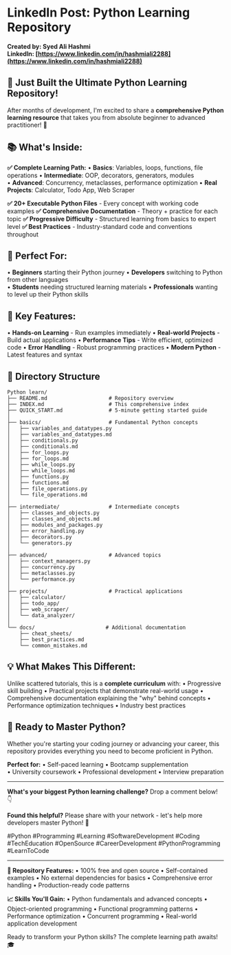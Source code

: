 # LinkedIn Post: Python Learning Repository

**Created by: Syed Ali Hashmi**  
**LinkedIn: [https://www.linkedin.com/in/hashmiali2288](https://www.linkedin.com/in/hashmiali2288)**

## 🐍 Just Built the Ultimate Python Learning Repository! 

After months of development, I'm excited to share a **comprehensive Python learning resource** that takes you from absolute beginner to advanced practitioner! 🚀

## 📚 What's Inside:

**✅ Complete Learning Path:**
• **Basics**: Variables, loops, functions, file operations
• **Intermediate**: OOP, decorators, generators, modules  
• **Advanced**: Concurrency, metaclasses, performance optimization
• **Real Projects**: Calculator, Todo App, Web Scraper

**✅ 20+ Executable Python Files** - Every concept with working code examples
**✅ Comprehensive Documentation** - Theory + practice for each topic
**✅ Progressive Difficulty** - Structured learning from basics to expert level
**✅ Best Practices** - Industry-standard code and conventions throughout

## 🎯 Perfect For:
• **Beginners** starting their Python journey
• **Developers** switching to Python from other languages  
• **Students** needing structured learning materials
• **Professionals** wanting to level up their Python skills

## 🌟 Key Features:
• **Hands-on Learning** - Run examples immediately
• **Real-world Projects** - Build actual applications
• **Performance Tips** - Write efficient, optimized code
• **Error Handling** - Robust programming practices
• **Modern Python** - Latest features and syntax

## 📁 Directory Structure

```
Python learn/
├── README.md                    # Repository overview
├── INDEX.md                     # This comprehensive index
├── QUICK_START.md               # 5-minute getting started guide
│
├── basics/                      # Fundamental Python concepts
│   ├── variables_and_datatypes.py
│   ├── variables_and_datatypes.md
│   ├── conditionals.py
│   ├── conditionals.md
│   ├── for_loops.py
│   ├── for_loops.md
│   ├── while_loops.py
│   ├── while_loops.md
│   ├── functions.py
│   ├── functions.md
│   ├── file_operations.py
│   └── file_operations.md
│
├── intermediate/                # Intermediate concepts
│   ├── classes_and_objects.py
│   ├── classes_and_objects.md
│   ├── modules_and_packages.py
│   ├── error_handling.py
│   ├── decorators.py
│   └── generators.py
│
├── advanced/                    # Advanced topics
│   ├── context_managers.py
│   ├── concurrency.py
│   ├── metaclasses.py
│   └── performance.py
│
├── projects/                    # Practical applications
│   ├── calculator/
│   ├── todo_app/
│   ├── web_scraper/
│   └── data_analyzer/
│
└── docs/                       # Additional documentation
    ├── cheat_sheets/
    ├── best_practices.md
    └── common_mistakes.md
```

## 💡 What Makes This Different:
Unlike scattered tutorials, this is a **complete curriculum** with:
• Progressive skill building
• Practical projects that demonstrate real-world usage
• Comprehensive documentation explaining the "why" behind concepts
• Performance optimization techniques
• Industry best practices

## 🚀 Ready to Master Python?

Whether you're starting your coding journey or advancing your career, this repository provides everything you need to become proficient in Python.

**Perfect for:**
• Self-paced learning
• Bootcamp supplementation  
• University coursework
• Professional development
• Interview preparation

---

**What's your biggest Python learning challenge?** Drop a comment below! 👇

**Found this helpful?** Please share with your network - let's help more developers master Python! 🔄

#Python #Programming #Learning #SoftwareDevelopment #Coding #TechEducation #OpenSource #CareerDevelopment #PythonProgramming #LearnToCode

---

**🔗 Repository Features:**
• 100% free and open source
• Self-contained examples
• No external dependencies for basics
• Comprehensive error handling
• Production-ready code patterns

**📈 Skills You'll Gain:**
• Python fundamentals and advanced concepts
• Object-oriented programming
• Functional programming patterns
• Performance optimization
• Concurrent programming
• Real-world application development

Ready to transform your Python skills? The complete learning path awaits! 🎓